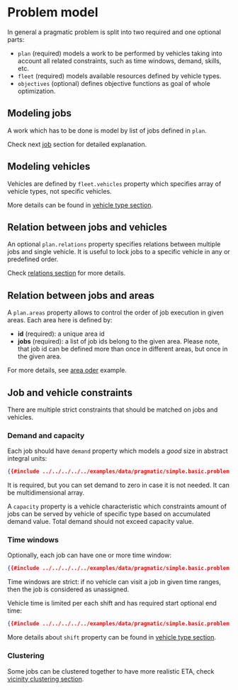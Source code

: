 # Problem model 

In general a pragmatic problem is split into two required and one optional parts:

* `plan` (required) models a work to be performed by vehicles taking into account all related constraints, such as time windows,
  demand, skills, etc.
* `fleet` (required) models available resources defined by vehicle types.
* `objectives` (optional) defines objective functions as goal of whole optimization.


## Modeling jobs

A work which has to be done is model by list of jobs defined in `plan`.

Check next [job](./jobs.md) section for detailed explanation.

## Modeling vehicles

Vehicles are defined by `fleet.vehicles` property which specifies array of vehicle types, not specific vehicles.
 
More details can be found in [vehicle type section](./vehicles.md).


## Relation between jobs and vehicles

An optional `plan.relations` property specifies relations between multiple jobs and single vehicle. It is useful to
lock jobs to a specific vehicle in any or predefined order.
 
Check [relations section](./relations.md) for more details.


## Relation between jobs and areas

A `plan.areas` property allows to control the order of job execution in given areas. Each area here is defined by:
* **id** (required): a unique area id
* **jobs** (required): a list of job ids belong to the given area. Please note, that job id can be defined more than
  once in different areas, but once in the given area.

For more details, see [area oder](../../../examples/pragmatic/basics/area-order.md) example.


## Job and vehicle constraints

There are multiple strict constraints that should be matched on jobs and vehicles.

### Demand and capacity

Each job should have `demand` property which models a _good_ size in abstract integral units:

```json
{{#include ../../../../../examples/data/pragmatic/simple.basic.problem.json:27:29}}
```

It is required, but you can set demand to zero in case it is not needed. It can be multidimensional array.

A `capacity` property is a vehicle characteristic which constraints amount of jobs can be served by vehicle of specific
type based on accumulated demand value. Total demand should not exceed capacity value.

### Time windows

Optionally, each job can have one or more time window:

```json
{{#include ../../../../../examples/data/pragmatic/simple.basic.problem.json:15:24}}
```

Time windows are strict: if no vehicle can visit a job in given time ranges, then the job is considered as unassigned. 

Vehicle time is limited per each shift and has required start optional end time:

```json
{{#include ../../../../../examples/data/pragmatic/simple.basic.problem.json:114:127}}
```

More details about `shift` property can be found in [vehicle type section](./vehicles.md).


### Clustering

Some jobs can be clustered together to have more realistic ETA, check [vicinity clustering section](./clustering.md).